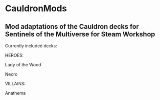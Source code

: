 # CauldronMods
Mod adaptations of the Cauldron decks for Sentinels of the Multiverse for Steam Workshop
----------------------------------------------------------
Currently included decks:

HEROES:

Lady of the Wood

Necro

VILLAINS:

Anathema
